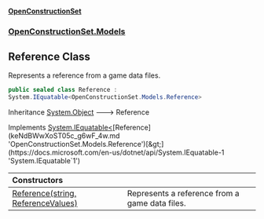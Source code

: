 #### [OpenConstructionSet](index.md 'index')
### [OpenConstructionSet.Models](index.md#OpenConstructionSet_Models 'OpenConstructionSet.Models')
## Reference Class
Represents a reference from a game data files.  
```csharp
public sealed class Reference :
System.IEquatable<OpenConstructionSet.Models.Reference>
```

Inheritance [System.Object](https://docs.microsoft.com/en-us/dotnet/api/System.Object 'System.Object') &#129106; Reference  

Implements [System.IEquatable&lt;](https://docs.microsoft.com/en-us/dotnet/api/System.IEquatable-1 'System.IEquatable`1')[Reference](keNdBWwXoST05c_g6wF_4w.md 'OpenConstructionSet.Models.Reference')[&gt;](https://docs.microsoft.com/en-us/dotnet/api/System.IEquatable-1 'System.IEquatable`1')  

| Constructors | |
| :--- | :--- |
| [Reference(string, ReferenceValues)](92MMfX7imX3TQF0ZeQGdoA.md 'OpenConstructionSet.Models.Reference.Reference(string, OpenConstructionSet.Models.ReferenceValues)') | Represents a reference from a game data files.<br/> |
